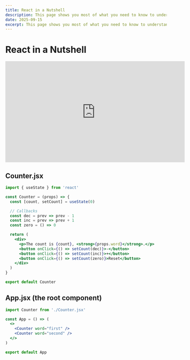 ```yaml
---
title: React in a Nutshell
description: This page shows you most of what you need to know to understand React.
date: 2025-09-15
excerpt: This page shows you most of what you need to know to understand React. React components are functions that return HTML and keep track of its state.
---
```

# React in a Nutshell

<iframe width="560" height="315" src="https://www.youtube.com/embed/OA5JAmTcTz4?si=3thxFpQE6-ESJ0aJ" title="YouTube video player" frameborder="0" allow="accelerometer; autoplay; clipboard-write; encrypted-media; gyroscope; picture-in-picture; web-share" referrerpolicy="strict-origin-when-cross-origin" allowfullscreen></iframe>

## Counter.jsx

```jsx
import { useState } from 'react'

const Counter = (props) => {
  const [count, setCount] = useState(0)

  // Callbacks
  const dec = prev => prev - 1
  const inc = prev => prev + 1
  const zero = () => 0

  return (
    <div>
      <p>The count is {count}, <strong>{props.word}</strong>.</p>
      <button onClick={() => setCount(dec)}>-</button>
      <button onClick={() => setCount(inc)}>+</button>
      <button onClick={() => setCount(zero)}>Reset</button>
    </div>
  )
}

export default Counter
```

## App.jsx (the root component)

```jsx
import Counter from './Counter.jsx'

const App = () => (
  <>
    <Counter word="first" />
    <Counter word="second" />
  </>
)

export default App
```